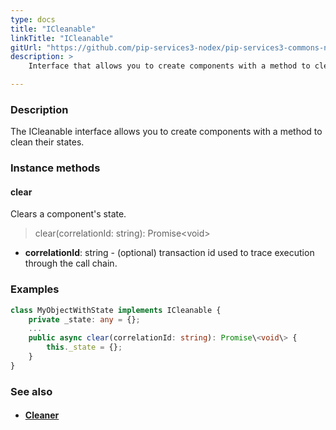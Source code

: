 ```yaml
---
type: docs
title: "ICleanable"
linkTitle: "ICleanable"
gitUrl: "https://github.com/pip-services3-nodex/pip-services3-commons-nodex"
description: >
    Interface that allows you to create components with a method to clean their states.

---
```


### Description

The ICleanable interface allows you to create components with a method to clean their states.

### Instance methods

#### clear
Clears a component's state.

> clear(correlationId: string): Promise\<void\>

- **correlationId**: string - (optional) transaction id used to trace execution through the call chain.

### Examples
```typescript
class MyObjectWithState implements ICleanable {
    private _state: any = {};
    ...
    public async clear(correlationId: string): Promise\<void\> {
        this._state = {};
    }
}

```

### See also
- #### [Cleaner](../cleaner)
